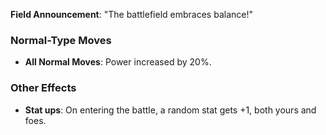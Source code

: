**Field Announcement**: "The battlefield embraces balance!"

### Normal-Type Moves
- **All Normal Moves**: Power increased by 20%.

### Other Effects
- **Stat ups**: On entering the battle, a random stat gets +1, both yours and foes.